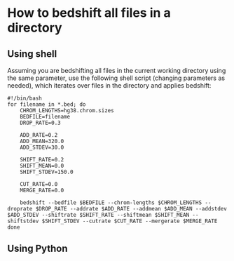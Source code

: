 # How to bedshift all files in a directory

## Using shell

Assuming you are bedshifting all files in the current working directory using the same parameter, use the following shell script (changing parameters as needed), which iterates over files in the directory and applies bedshift:

```
#!/bin/bash
for filename in *.bed; do
	CHROM_LENGTHS=hg38.chrom.sizes
	BEDFILE=filename
	DROP_RATE=0.3

	ADD_RATE=0.2
	ADD_MEAN=320.0
	ADD_STDEV=30.0

	SHIFT_RATE=0.2
	SHIFT_MEAN=0.0
	SHIFT_STDEV=150.0

	CUT_RATE=0.0
	MERGE_RATE=0.0

	bedshift --bedfile $BEDFILE --chrom-lengths $CHROM_LENGTHS --droprate $DROP_RATE --addrate $ADD_RATE --addmean $ADD_MEAN --addstdev $ADD_STDEV --shiftrate $SHIFT_RATE --shiftmean $SHIFT_MEAN --shiftstdev $SHIFT_STDEV --cutrate $CUT_RATE --mergerate $MERGE_RATE
done
```

## Using Python

```py

```
